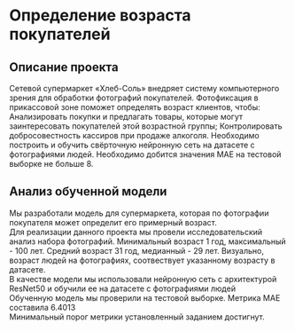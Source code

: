 # Определение возраста покупателей

## Описание проекта

Сетевой супермаркет «Хлеб-Соль» внедряет систему компьютерного зрения для обработки фотографий покупателей. Фотофиксация в прикассовой зоне поможет определять возраст клиентов, чтобы:
Анализировать покупки и предлагать товары, которые могут заинтересовать покупателей этой возрастной группы;
Контролировать добросовестность кассиров при продаже алкоголя.
Необходимо построить и обучить свёрточную нейронную сеть на датасете с фотографиями людей. Необходимо добится значения MAE на тестовой выборке не больше 8.

## Анализ обученной модели

Мы разработали модель для супермаркета, которая по фотографии покупателя может определит его примерный возраст. \
Для реализации данного проекта мы провели исследовательский анализ набора фотографий. Минимальный возраст 1 год, максимальный - 100 лет.  Средний возраст 31 год, медианный - 29 лет. Визуально, возраст людей на фотографиях, соотвествует указанному возрасту в датасете. \
В качестве модели мы использовали нейронную сеть с архитектурой ResNet50 и обучили ее на датасете с фотографиями людей \
Обученную модель мы проверили на тестовой выборке. Метрика MAE составила 6.4013 \
Минимальный порог метрики установленный заданием достигнут.

